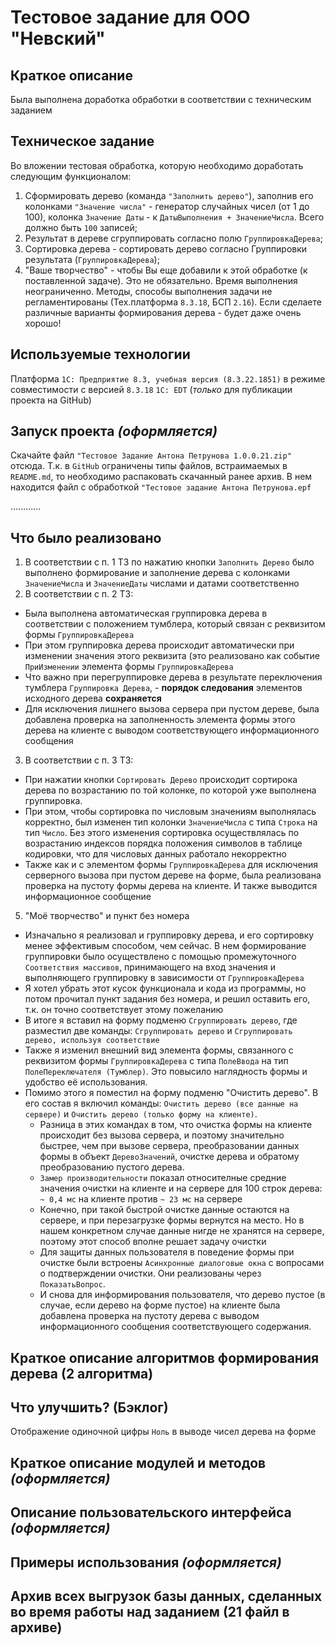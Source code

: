 # Тестовое задание для ООО "Невский"
## Краткое описание
Была выполнена доработка обработки в соответствии с техническим заданием
## Техническое задание
Во вложении тестовая обработка, которую необходимо доработать следующим функционалом:
1. Сформировать дерево (команда `"Заполнить дерево"`), заполнив его колонками `"Значение числа"` - генератор случайных чисел (от 1 до 100), колонка `Значение Даты` - к `ДатыВыполнения + ЗначениеЧисла`. Всего должно быть `100` записей;
2. Результат в дереве сгруппировать согласно полю `ГруппировкаДерева`;
3. Сортировка дерева - сортировать дерево согласно Группировки результата (`ГруппировкаДерева`);
4. "Ваше творчество" - чтобы Вы еще добавили к этой обработке (к поставленной задаче). Это не обязательно.
Время выполнения неограниченно. Методы, способы выполнения задачи не регламентированы (Тех.платформа `8.3.18`, БСП `2.16`). Если сделаете различные варианты формирования дерева - будет даже очень хорошо!
## Используемые технологии
Платформа  `1С: Предприятие 8.3, учебная версия (8.3.22.1851)` в режиме совместимости с версией `8.3.18`
`1С: EDT` (*только* для публикации проекта на GitHub)
## Запуск проекта *(оформляется)*
 Скачайте файл `"Тестовое Задание Антона Петрунова 1.0.0.21.zip"` отсюда.
Т.к. в `GitHub` ограничены типы файлов, встраимаемых в `README.md`, то необходимо распаковать скачанный ранее архив. В нем находится файл с обработкой `"Тестовое задание Антона Петрунова.epf`

............
## Что было реализовано
1. В соответствии с п. 1 ТЗ по нажатию кнопки `Заполнить Дерево` было выполнено формирование и заполнение дерева с колонками `ЗначениеЧисла` и `ЗначениеДаты` числами и датами соответственно
2. В соответствии с п. 2 ТЗ: 
* Была выполнена автоматическая группировка дерева в соответствии с положением тумблера, который связан с реквизитом формы `ГруппировкаДерева`
* При этом группировка дерева происходит автоматически при изменении значения этого реквизита (это реализовано как событие `ПриИзменении` элемента формы `ГруппировкаДерева`
* Что важно при перегруппировке дерева в результате переключения тумблера `Группировка Дерева`, - __порядок следования__ элементов исходного дерева __сохраняется__
* Для исключения лишнего вызова сервера при пустом дереве, была добавлена проверка на заполненность элемента формы этого дерева на клиенте с выводом соответствующего информационного сообщения
3. В соответствии с п. 3 ТЗ: 
* При нажатии кнопки `Сортировать Дерево` происходит сортирока дерева по возрастанию по той колонке, по которой уже выполнена группировка.
* При этом, чтобы сортировка по числовым значениям выполнялась корректно, был изменен тип колонки `ЗначениеЧисла` с типа `Строка` на тип `Число`. Без этого изменения сортировка осуществлялась по возрастанию индексов порядка положения символов в таблице кодировки, что для числовых данных работало некорректно
* Также как и с элементом формы `ГруппировкаДерева` для исключения серверного вызова при пустом дереве на форме, была реализована проверка на пустоту формы дерева на клиенте. И также выводится информационное сообщение
5. "Моё творчество" и пункт без номера
* Изначально я реализовал и группировку дерева, и его сортировку менее эффективым способом, чем сейчас. В нем формирование группировки было осуществлено с помощью промежуточного `Соответствия массивов`, принимающего на вход значения и выполняющего группировку в зависимости от `ГруппировкаДерева`
* Я хотел убрать этот кусок функционала и кода из программы, но потом прочитал пункт задания без номера, и решил оставить его, т.к. он точно соответствует этому пожеланию
* В итоге я вставил на форму подменю `Сгруппировать дерево`, где разместил две команды: `Сгруппировать дерево` и `Сгруппировать дерево, используя соответствие`
* Также я изменил внешний вид элемента формы, связанного с реквизитом формы `ГруппировкаДерева` с типа `ПолеВвода` на тип `ПолеПереключателя (Тумблер)`. Это повысило наглядность формы и удобство её использования.
* Помимо этого я поместил на форму подменю "Очистить дерево". В его состав я включил команды: `Очистить дерево (все данные на сервере)` и `Очистить дерево (только форму на клиенте)`.
	* Разница в этих командах в том, что очистка формы на клиенте происходит без вызова сервера, и поэтому значительно быстрее, чем при вызове сервера, преобразовании данных формы в объект `ДеревоЗначений`, очистке дерева и обратому преобразованию пустого дерева. 
	- `Замер производительности` показал относителные средние значения очистки на клиенте и на сервере для 100 строк дерева: `~ 0,4 мс` на клиенте против `~ 23 мс` на сервере
	- Конечно, при такой быстрой очистке данные остаются на сервере, и при перезагрузке формы вернутся на место. Но в нашем конкретном случае данные нигде не хранятся на сервере, поэтому этот способ вполне решает задачу очистки
	- Для защиты данных пользователя в поведение формы при очистке были встроены `Асинхронные диалоговые окна` с вопросами о подтверждении очистки. Они реализованы через `ПоказатьВопрос`.
	- И снова для информирования пользователя, что дерево пустое (в случае, если дерево на форме пустое) на клиенте была добавлена проверка на пустоту дерева с выводом информационного сообщения соответствующего содержания.
## Краткое описание алгоритмов формирования дерева (2 алгоритма)
## Что улучшить? (Бэклог)
Отображение одиночной цифры `Ноль` в выводе чисел дерева на форме 
## Краткое описание модулей и методов *(оформляется)*
## Описание пользовательского интерфейса *(оформляется)*
## Примеры использования *(оформляется)*
## Архив всех выгрузок базы данных, сделанных во время работы над заданием (21 файл в архиве)
